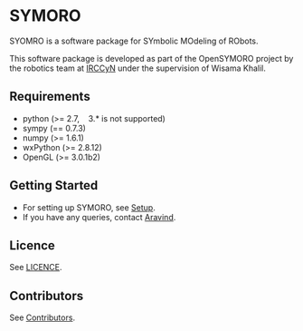 SYMORO
======

SYOMRO is a software package for SYmbolic MOdeling of RObots.

This software package is developed as part of the OpenSYMORO project by
the robotics team at [IRCCyN][lk:irccyn] under the supervision of Wisama
Khalil.


Requirements
------------
+ python (>= 2.7, &nbsp;&nbsp; 3.* is not supported)
+ sympy (== 0.7.3)
+ numpy (>= 1.6.1)
+ wxPython (>= 2.8.12)
+ OpenGL (>= 3.0.1b2)


Getting Started
---------------
+ For setting up SYMORO, see [Setup][lk:setup].
+ If you have any queries, contact [Aravind][el:aravind].


Licence
-------
See [LICENCE][lk:licence].


Contributors
------------
See [Contributors][lk:contributors].


[lk:irccyn]: http://www.irccyn.ec-nantes.fr/
[lk:setup]: https://github.com/symoro/symoro/wiki/Setup
[el:aravind]: mailto:Aravindkumar.Vijayalingam@eleves.ec-nantes.fr
[lk:licence]: https://github.com/symoro/symoro/blob/master/LICENCE
[lk:contributors]: https://github.com/symoro/symoro/graphs/contributors


